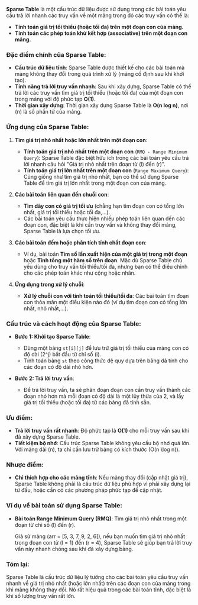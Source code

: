 **Sparse Table** là một cấu trúc dữ liệu được sử dụng trong các bài toán yêu cầu trả lời nhanh các truy vấn về một mảng trong đó các truy vấn có thể là:

- **Tính toán giá trị tối thiểu (hoặc tối đa) trên một đoạn con của mảng.**
- **Tính toán các phép toán khử kết hợp (associative) trên một đoạn con mảng.**

### Đặc điểm chính của Sparse Table:
- **Cấu trúc dữ liệu tĩnh**: Sparse Table được thiết kế cho các bài toán mà mảng không thay đổi trong quá trình xử lý (mảng cố định sau khi khởi tạo).
- **Tính năng trả lời truy vấn nhanh**: Sau khi xây dựng, Sparse Table có thể trả lời các truy vấn tìm giá trị tối thiểu (hoặc tối đa) của một đoạn con trong mảng với độ phức tạp **O(1)**.
- **Thời gian xây dựng**: Thời gian xây dựng Sparse Table là **O(n log n)**, nơi \(n\) là số phần tử của mảng.

### Ứng dụng của Sparse Table:

1. **Tìm giá trị nhỏ nhất hoặc lớn nhất trên một đoạn con**:
   - **Tính toán giá trị nhỏ nhất trên một đoạn con** (`RMQ - Range Minimum Query`): Sparse Table đặc biệt hữu ích trong các bài toán yêu cầu trả lời nhanh câu hỏi "Giá trị nhỏ nhất trên đoạn từ \(l\) đến \(r\)".
   - **Tính toán giá trị lớn nhất trên một đoạn con** (`Range Maximum Query`): Cũng giống như tìm giá trị nhỏ nhất, bạn có thể sử dụng Sparse Table để tìm giá trị lớn nhất trong một đoạn con của mảng.

2. **Các bài toán liên quan đến chuỗi con**:
   - **Tìm dãy con có giá trị tối ưu** (chẳng hạn tìm đoạn con có tổng lớn nhất, giá trị tối thiểu hoặc tối đa,...).
   - Các bài toán yêu cầu thực hiện nhiều phép toán liên quan đến các đoạn con, đặc biệt là khi cần truy vấn và không thay đổi mảng, Sparse Table là lựa chọn tối ưu.

3. **Các bài toán đếm hoặc phân tích tính chất đoạn con**:
   - Ví dụ, bài toán **Tìm số lần xuất hiện của một giá trị trong một đoạn** hoặc **Tính tổng một hàm số trên đoạn**. Mặc dù Sparse Table chủ yếu dùng cho truy vấn tối thiểu/tối đa, nhưng bạn có thể điều chỉnh cho các phép toán khác như cộng hoặc nhân.

4. **Ứng dụng trong xử lý chuỗi**:
   - **Xử lý chuỗi con với tính toán tối thiểu/tối đa**: Các bài toán tìm đoạn con thỏa mãn một điều kiện nào đó (ví dụ tìm đoạn con có tổng lớn nhất, nhỏ nhất,...).

### Cấu trúc và cách hoạt động của Sparse Table:
- **Bước 1: Khởi tạo Sparse Table**:
  - Dùng một bảng `st[i][j]` để lưu trữ giá trị tối thiểu của mảng con có độ dài \(2^j\) bắt đầu từ chỉ số \(i\).
  - Tính toán bảng `st` theo công thức đệ quy dựa trên bảng đã tính cho các đoạn có độ dài nhỏ hơn.

- **Bước 2: Trả lời truy vấn**:
  - Để trả lời truy vấn, ta sẽ phân đoạn đoạn con cần truy vấn thành các đoạn nhỏ hơn mà mỗi đoạn có độ dài là một lũy thừa của 2, và lấy giá trị tối thiểu (hoặc tối đa) từ các bảng đã tính sẵn.

### Ưu điểm:
- **Trả lời truy vấn rất nhanh**: Độ phức tạp là **O(1)** cho mỗi truy vấn sau khi đã xây dựng Sparse Table.
- **Tiết kiệm bộ nhớ**: Cấu trúc Sparse Table không yêu cầu bộ nhớ quá lớn. Với mảng dài \(n\), ta chỉ cần lưu trữ bảng có kích thước \(O(n \log n)\).

### Nhược điểm:
- **Chỉ thích hợp cho các mảng tĩnh**: Nếu mảng thay đổi (cập nhật giá trị), Sparse Table không phải là cấu trúc dữ liệu phù hợp vì phải xây dựng lại từ đầu, hoặc cần có các phương pháp phức tạp để cập nhật.
  
### Ví dụ về bài toán sử dụng Sparse Table:

- **Bài toán Range Minimum Query (RMQ)**: Tìm giá trị nhỏ nhất trong một đoạn từ chỉ số \(l\) đến \(r\).
  
    Giả sử mảng \(arr = [5, 3, 7, 9, 2, 6]\), nếu bạn muốn tìm giá trị nhỏ nhất trong đoạn con từ \(l = 1\) đến \(r = 4\), Sparse Table sẽ giúp bạn trả lời truy vấn này nhanh chóng sau khi đã xây dựng bảng.

### Tóm lại:
Sparse Table là cấu trúc dữ liệu lý tưởng cho các bài toán yêu cầu truy vấn nhanh về giá trị nhỏ nhất (hoặc lớn nhất) trên các đoạn con của mảng trong khi mảng không thay đổi. Nó rất hiệu quả trong các bài toán tĩnh, đặc biệt là khi số lượng truy vấn rất lớn.
